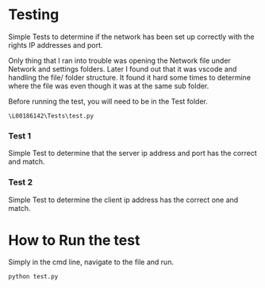 # Testing

Simple Tests to determine if the network has been set up correctly with the rights IP addresses and port.

Only thing that I ran into trouble was opening the Network file under Network and settings folders. Later I found out that it was vscode and handling the file/ folder structure. It found it hard some times to determine where the file was even though it was at the same sub folder.

Before running the test, you will need to be in the Test folder.
```
\L00186142\Tests\test.py
```

### Test 1
Simple Test to determine that the server ip address and port has the correct and match.

### Test 2
Simple Test to determine the client ip address has the correct one and match.

# How to Run the test
Simply in the cmd line, navigate to the file and run.
```python
python test.py
```
